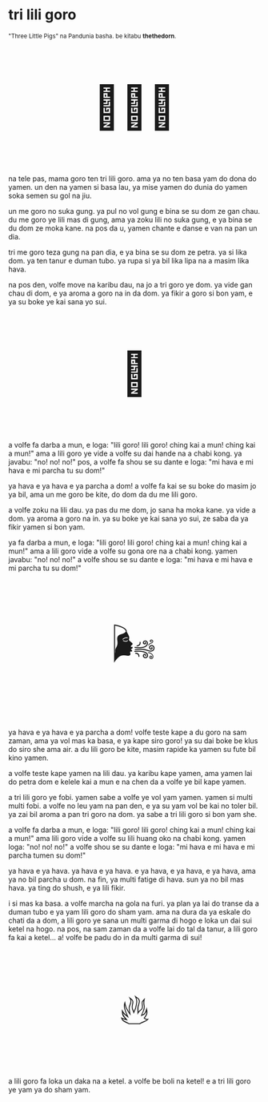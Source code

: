 # tri lili goro

<small>"Three Little Pigs" na Pandunia basha. be kitabu **thethedorn**.</small>

<p style="font-size:6em;text-align:center;">🐷🐷🐷</p>

na tele pas, mama goro ten tri lili goro.
ama ya no ten basa yam do dona do yamen.
un den na yamen si basa lau, ya mise yamen do dunia do yamen soka semen su gol na jiu.

un me goro no suka gung.
ya pul no vol gung e bina se su dom ze gan chau.
du me goro ye lili mas di gung,
ama ya zoku lili no suka gung,
e ya bina se du dom ze moka kane.
na pos da u, yamen chante e danse e van na pan un dia.

tri me goro teza gung na pan dia,
e ya bina se su dom ze petra.
ya si lika dom.
ya ten tanur e duman tubo.
ya rupa si ya bil lika lipa na a masim lika hava.

na pos den, volfe move na karibu dau, na jo a tri goro ye dom.
ya vide gan chau di dom,
e ya aroma a goro na in da dom.
ya fikir a goro si bon yam,
e ya su boke ye kai sana yo sui.

<p style="font-size:6em;text-align:center;">🐺</p>

a volfe fa darba a mun, e loga:
"lili goro! lili goro! ching kai a mun! ching kai a mun!"
ama a lili goro ye vide a volfe su dai hande na a chabi kong.
ya javabu: "no! no! no!"
pos, a volfe fa shou se su dante e loga:
"mi hava e mi hava e mi parcha tu su dom!"

ya hava e ya hava e ya parcha a dom!
a volfe fa kai se su boke do masim jo ya bil,
ama un me goro be kite,
do dom da du me lili goro.

a volfe zoku na lili dau.
ya pas du me dom, jo sana ha moka kane.
ya vide a dom.
ya aroma a goro na in.
ya su boke ye kai sana yo sui,
ze saba da ya fikir yamen si bon yam.

ya fa darba a mun, e loga:
"lili goro! lili goro! ching kai a mun! ching kai a mun!"
ama a lili goro vide a volfe su gona ore na a chabi kong.
yamen javabu: "no! no! no!"
a volfe shou se su dante e loga:
"mi hava e mi hava e mi parcha tu su dom!"

<p style="font-size:6em;text-align:center;">🌬️</p>

ya hava e ya hava e ya parcha a dom!
volfe teste kape a du goro na sam zaman,
ama ya vol mas ka basa, e ya kape siro goro!
ya su dai boke be klus do siro she ama air.
a du lili goro be kite, masim rapide ka yamen su fute bil kino yamen.

a volfe teste kape yamen na lili dau.
ya karibu kape yamen,
ama yamen lai do petra dom e kelele kai a mun
e na chen da a volfe ye bil kape yamen.

a tri lili goro ye fobi.
yamen sabe a volfe ye vol yam yamen.
yamen si multi multi fobi.
a volfe no leu yam na pan den,
e ya su yam vol be kai no toler bil.
ya zai bil aroma a pan tri goro na dom.
ya sabe a tri lili goro si bon yam she.

a volfe fa darba a mun, e loga:
"lili goro! lili goro! ching kai a mun! ching kai a mun!"
ama lili goro vide a volfe su lili huang oko na chabi kong.
yamen loga: "no! no! no!"
a volfe shou se su dante e loga:
"mi hava e mi hava e mi parcha tumen su dom!"

ya hava e ya hava.
ya hava e ya hava.
e ya hava, e ya hava, e ya hava,
ama ya no bil parcha u dom.
na fin, ya multi fatige di hava.
sun ya no bil mas hava.
ya ting do shush,
e ya lili fikir.

i si mas ka basa.
a volfe marcha na gola na furi.
ya plan ya lai do transe da a duman tubo e ya yam lili goro do sham yam.
ama na dura da ya eskale do chati da a dom,
a lili goro ye sana un multi garma di hogo e loka un dai sui ketel na hogo.
na pos, na sam zaman da a volfe lai do tal da tanur,
a lili goro fa kai a ketel...
a! volfe be padu do in da multi garma di sui!

<p style="font-size:6em;text-align:center;">🔥</p>

a lili goro fa loka un daka na a ketel.
a volfe be boli na ketel!
e a tri lili goro ye yam ya do sham yam.

